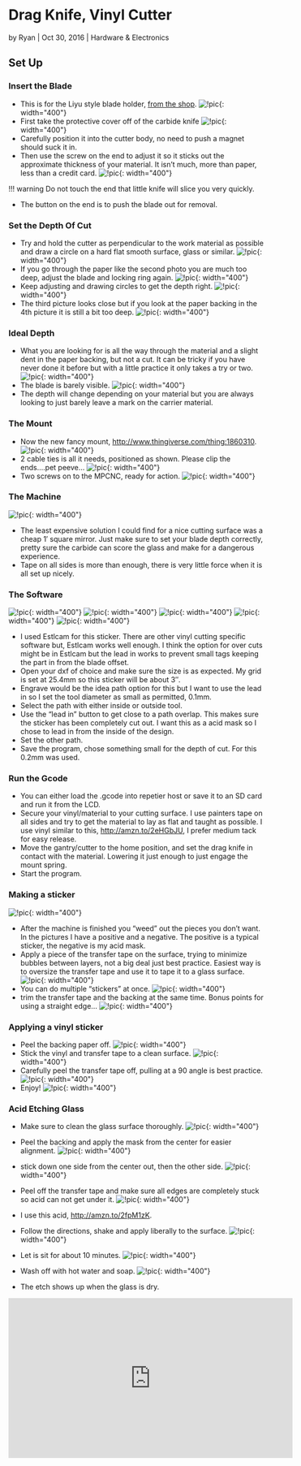 # Drag Knife, Vinyl Cutter

by Ryan | Oct 30, 2016 | Hardware & Electronics

## Set Up

### Insert the Blade

- This is for the Liyu style blade holder, [from the
    shop](https://vicious1-com.myshopify.com/collections/parts/products/drag-knife-vinyl-cutter).
![!pic](https://www.v1engineering.com/wp-content/uploads/2016/10/IMG_20161030_111137.jpg){: width="400"}
- First take the protective cover off of the carbide knife
![!pic](https://www.v1engineering.com/wp-content/uploads/2016/10/IMG_20161030_111230.jpg){: width="400"}
- Carefully position it into the cutter body, no need to push a magnet should suck it in.
- Then use the screw on the end to adjust it so it sticks out the approximate thickness of your material. It isn’t much, more than paper, less than a credit card.
![!pic](https://www.v1engineering.com/wp-content/uploads/2016/10/IMG_20161030_111317.jpg){: width="400"}

!!! warning
    Do not touch the end that little knife will slice you very quickly.

- The button on the end is to push the blade out for removal.

### Set the Depth Of Cut

- Try and hold the cutter as perpendicular to the work material as possible and draw a circle on a hard flat smooth surface, glass or similar.
![!pic](https://www.v1engineering.com/wp-content/uploads/2016/10/IMG_20161030_111346.jpg){: width="400"}
- If you go through the paper like the second photo you are much too deep, adjust the blade and locking ring again.
![!pic](https://www.v1engineering.com/wp-content/uploads/2016/10/IMG_20161030_111417.jpg){: width="400"}
- Keep adjusting and drawing circles to get the depth right.
![!pic](https://www.v1engineering.com/wp-content/uploads/2016/10/IMG_20161030_111453.jpg){: width="400"}
- The third picture looks close but if you look at the paper backing in the 4th picture it is still a bit too deep.
![!pic](https://www.v1engineering.com/wp-content/uploads/2016/10/IMG_20161030_111522.jpg){: width="400"}

### Ideal Depth

- What you are looking for is all the way through the material and a slight dent in the paper backing, but not a cut. It can be tricky if you have never done it before but with a little practice it only takes a try or two.
![!pic](https://www.v1engineering.com/wp-content/uploads/2016/10/IMG_20161030_111619.jpg){: width="400"}
- The blade is barely visible.
![!pic](https://www.v1engineering.com/wp-content/uploads/2016/10/IMG_20161030_111649.jpg){: width="400"}
- The depth will change depending on your material but you are always looking to just barely leave a mark on the carrier material.

### The Mount


- Now the new fancy mount, http://www.thingiverse.com/thing:1860310.
![!pic](https://www.v1engineering.com/wp-content/uploads/2016/10/IMG_20161030_133410.jpg){: width="400"}
- 2 cable ties is all it needs, positioned as shown. Please clip the ends….pet peeve…
![!pic](https://www.v1engineering.com/wp-content/uploads/2016/10/IMG_20161030_133433.jpg){: width="400"}
- Two screws on to the MPCNC, ready for action.
![!pic](https://www.v1engineering.com/wp-content/uploads/2016/10/IMG_20161030_13362601.jpg){: width="400"}

### The Machine

![!pic](https://www.v1engineering.com/wp-content/uploads/2016/10/IMG_20161030_132033.jpg){: width="400"}

- The least expensive solution I could find for a nice cutting surface was a cheap 1′ square mirror. Just make sure to set your blade depth correctly, pretty sure the carbide can score the glass and make for a dangerous experience.
- Tape on all sides is more than enough, there is very little force when it is all set up nicely.

### The Software

![!pic](https://www.v1engineering.com/wp-content/uploads/2016/10/esticker1.jpg){: width="400"}
![!pic](https://www.v1engineering.com/wp-content/uploads/2016/10/esticker2.jpg){: width="400"}
![!pic](https://www.v1engineering.com/wp-content/uploads/2016/10/esticker3.jpg){: width="400"}
![!pic](https://www.v1engineering.com/wp-content/uploads/2016/10/esticker4.jpg){: width="400"}
![!pic](https://www.v1engineering.com/wp-content/uploads/2016/10/esticker5.jpg){: width="400"}

- I used Estlcam for this sticker. There are other vinyl cutting specific software but, Estlcam works well enough. I think the option for over cuts might be in Estlcam but the lead in works to prevent small tags keeping the part in from the blade offset.
- Open your dxf of choice and make sure the size is as expected. My grid is set at 25.4mm so this sticker will be about 3″.
- Engrave would be the idea path option for this but I want to use the lead in so I set the tool diameter as small as permitted, 0.1mm.
- Select the path with either inside or outside tool.
- Use the “lead in” button to get close to a path overlap. This makes sure the sticker has been completely cut out. I want this as a acid mask so I chose to lead in from the inside of the design.
- Set the other path.
- Save the program, chose something small for the depth of cut. For this 0.2mm was used.
 
### Run the Gcode

- You can either load the .gcode into repetier host or save it to an SD card and run it from the LCD.
- Secure your vinyl/material to your cutting surface. I  use painters tape on all sides and try to get the material to lay as flat and taught as possible. I use vinyl similar to this, http://amzn.to/2eHGbJU, I prefer medium tack for easy release.
- Move the gantry/cutter to the home position, and set the drag knife in contact with the material. Lowering it just enough to just engage the mount spring.
- Start the program.

### Making a sticker

![!pic](https://www.v1engineering.com/wp-content/uploads/2016/10/IMG_20161030_191423.jpg){: width="400"}

- After the machine is finished you “weed” out the pieces you don’t want. In the pictures I have a positive and a negative. The positive is a typical sticker, the negative is my acid mask.
- Apply a piece of the transfer tape on the surface, trying to minimize bubbles between layers, not a big deal just best practice. Easiest way is to oversize the transfer tape and use it to tape it to a glass surface.
![!pic](https://www.v1engineering.com/wp-content/uploads/2016/10/IMG_20161030_191524.jpg){: width="400"}
- You can do multiple “stickers” at once.
![!pic](https://www.v1engineering.com/wp-content/uploads/2016/10/IMG_20161030_191601.jpg){: width="400"}
- trim the transfer tape and the backing at the same time. Bonus points for using a straight edge…
![!pic](https://www.v1engineering.com/wp-content/uploads/2016/10/IMG_20161030_191629.jpg){: width="400"}
 
### Applying a vinyl sticker

- Peel the backing paper off.
![!pic](https://www.v1engineering.com/wp-content/uploads/2016/10/IMG_20160622_195702.jpg){: width="400"}
- Stick the vinyl and transfer tape to a clean surface.
![!pic](https://www.v1engineering.com/wp-content/uploads/2016/10/IMG_20160622_195732.jpg){: width="400"}
- Carefully peel the transfer tape off, pulling at a 90 angle is best practice.
![!pic](https://www.v1engineering.com/wp-content/uploads/2016/10/IMG_20160622_195747.jpg){: width="400"}
- Enjoy!
![!pic](https://www.v1engineering.com/wp-content/uploads/2016/10/IMG_20160622_195803.jpg){: width="400"}

### Acid Etching Glass


- Make sure to clean the glass surface thoroughly.
![!pic](https://www.v1engineering.com/wp-content/uploads/2016/10/IMG_20161104_124008.jpg){: width="400"}
- Peel the backing and apply the mask from the center for easier alignment.
![!pic](https://www.v1engineering.com/wp-content/uploads/2016/10/IMG_20161104_124109.jpg){: width="400"}
- stick down one side from the center out, then the other side.
![!pic](https://www.v1engineering.com/wp-content/uploads/2016/10/IMG_20161104_124143.jpg){: width="400"}
- Peel off the transfer tape and make sure all edges are completely stuck so acid can not get under it.
![!pic](https://www.v1engineering.com/wp-content/uploads/2016/10/IMG_20161104_124356.jpg){: width="400"}

- I use this acid, http://amzn.to/2fpM1zK.
- Follow the directions, shake and apply liberally to the surface.
![!pic](https://www.v1engineering.com/wp-content/uploads/2016/10/IMG_20161104_124447.jpg){: width="400"}
- Let is sit for about 10 minutes.
![!pic](https://www.v1engineering.com/wp-content/uploads/2016/10/IMG_20161104_124802.jpg){: width="400"}
- Wash off with hot water and soap.
![!pic](https://www.v1engineering.com/wp-content/uploads/2016/10/IMG_20161104_125849.jpg){: width="400"}
- The etch shows up when the glass is dry.

<iframe width="560" height="315" src="https://www.youtube.com/embed/1uBo451z2AM"
  title="YouTube video player" frameborder="0" allow="accelerometer; autoplay;
  clipboard-write; encrypted-media; gyroscope; picture-in-picture" allowfullscreen></iframe>

